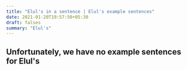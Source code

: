 ```yaml
---
title: "Elul's in a sentence | Elul's example sentences"
date: 2021-01-20T19:57:50+05:30
draft: falses
summary: "Elul's"
---
```

## Unfortunately, we have no example sentences for Elul's                 
